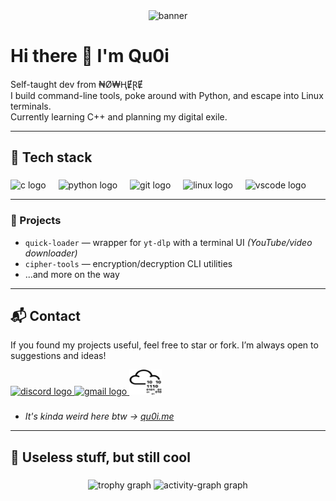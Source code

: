 <div align="center">
  <img src="https://i.postimg.cc/wjzmh8wf/laughter-1.jpg" width="1000" alt="banner"/>
</div>

###

<h1 align="left">Hi there 👋 I'm Qu0i</h1>

<p>
  Self-taught dev from ₦Ø₩ⱧɆⱤɆ<br>
  I build command-line tools, poke around with Python, and escape into Linux terminals.<br>
  Currently learning C++ and planning my digital exile.
</p>

---

<h2 align="left">🧠 Tech stack</h2>

###

<div align="left">
  <img src="https://cdn.jsdelivr.net/gh/devicons/devicon/icons/c/c-original.svg" height="40" alt="c logo"  />
  <img width="12" />
  <img src="https://cdn.jsdelivr.net/gh/devicons/devicon/icons/python/python-original.svg" height="40" alt="python logo"  />
  <img width="12" />
  <img src="https://cdn.jsdelivr.net/gh/devicons/devicon/icons/git/git-original.svg" height="40" alt="git logo"  />
  <img width="12" />
  <img src="https://cdn.jsdelivr.net/gh/devicons/devicon/icons/linux/linux-original.svg" height="40" alt="linux logo"  />
  <img width="12" />
  <img src="https://cdn.jsdelivr.net/gh/devicons/devicon/icons/vscode/vscode-original.svg" height="40" alt="vscode logo"  />
</div>

---

### 🚀 Projects

- `quick-loader` — wrapper for `yt-dlp` with a terminal UI *(YouTube/video downloader)*
- `cipher-tools` — encryption/decryption CLI utilities 
- ...and more on the way

---

<h2 align="left">📬 Contact</h2>

<p>
  If you found my projects useful, feel free to star or fork.
  I’m always open to suggestions and ideas!
</p>

<div align="left">
  <a href="https://discord.com/users/643056955086209057" target="_blank">
    <img src="https://raw.githubusercontent.com/maurodesouza/profile-readme-generator/master/src/assets/icons/social/discord/default.svg" width="52" height="40" alt="discord logo"  />
  </a>
  <a href="mailto:quoiteam.com@gmail.com" target="_blank">
    <img src="https://raw.githubusercontent.com/maurodesouza/profile-readme-generator/master/src/assets/icons/social/gmail/default.svg" width="52" height="40" alt="gmail logo"  />
  </a>
  <a href="https://tryhackme.com/p/Qu0i" target="_blank">
    <img src="https://raw.githubusercontent.com/maurodesouza/profile-readme-generator/master/src/assets/icons/social/tryhackme/default.svg" width="52" height="40" alt="tryhackme logo"  />
  </a>
</div>

###

- _It's kinda weird here btw → [qu0i.me](https://qu0i.github.io/qu0i.me)_

---

<h2 align="left">🧮 Useless stuff, but still cool</h2>

###

<div align="center">
  <img src="https://github-profile-trophy.vercel.app?username=Qu0i&theme=tokyonight&column=-1&row=1&margin-w=8&margin-h=8&no-bg=true&no-frame=false&order=4" height="150" alt="trophy graph"  />
  <img src="https://github-readme-activity-graph.vercel.app/graph?username=Qu0i&radius=16&theme=tokyo-night&area=true&order=5&hide_border=false&hide_title=true" height="300" alt="activity-graph graph"  />
</div>

###
